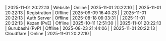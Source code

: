 | 2025-11-01 20:22:13 | Website | Online | 2025-11-01 20:22:10 |
| 2025-11-01 20:22:13 | Registration | Offline | 2025-09-09 16:40:23 |
| 2025-11-01 20:22:13 | Auth Server | Offline | 2025-08-18 09:33:31 |
| 2025-11-01 20:22:13 | Kezan (PvE) | Offline | 2025-10-11 12:51:30 |
| 2025-11-01 20:22:13 | Gurubashi (PvP) | Offline | 2025-08-23 21:44:06 |
| 2025-11-01 20:22:13 | Cloudflare | Online | 2025-11-01 20:22:10 |
